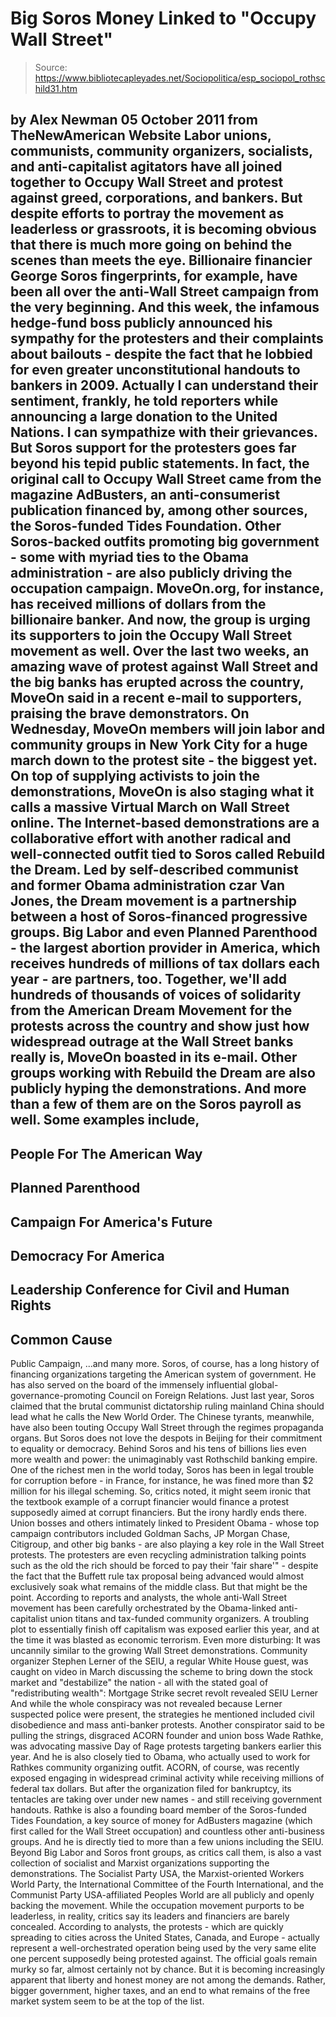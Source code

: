 # Big Soros Money Linked to "Occupy Wall Street"

> Source: https://www.bibliotecapleyades.net/Sociopolitica/esp_sociopol_rothschild31.htm

by Alex Newman
05 October 2011
from
TheNewAmerican Website
Labor unions, communists, community organizers, socialists, and
anti-capitalist agitators have
all joined together to Occupy Wall Street
and protest against greed, corporations, and bankers.
But despite efforts to portray the movement as
leaderless or grassroots, it is becoming obvious that there is much more
going on behind the scenes than meets the eye.
Billionaire financier
George Soros fingerprints, for example, have
been all over the anti-Wall Street campaign from the very beginning.
And this week, the infamous hedge-fund boss
publicly announced his sympathy for the
protesters and their complaints about bailouts - despite the fact that he
lobbied for even greater unconstitutional handouts to bankers in 2009.
Actually I can understand their sentiment,
frankly, he told reporters while announcing a large donation to the
United Nations. I can sympathize with their grievances.
But Soros support for the protesters goes far
beyond his tepid public statements.
In fact, the original call to Occupy Wall
Street
came from the magazine AdBusters, an
anti-consumerist publication financed by, among other sources, the
Soros-funded Tides Foundation.
Other Soros-backed outfits promoting big government - some with myriad ties
to the Obama administration - are also publicly driving the occupation
campaign.
MoveOn.org, for instance, has received millions of dollars from
the billionaire banker.
And now, the group is urging its supporters to
join the
Occupy Wall Street movement as well.
Over the last two weeks, an amazing wave of
protest against Wall Street and the big banks has erupted across the
country, MoveOn said in a recent e-mail to supporters, praising the
brave demonstrators.
On Wednesday, MoveOn members will join labor and
community groups in New York City for a huge march down to the protest
site - the biggest yet.
On top of supplying activists to join the
demonstrations, MoveOn is also staging what it calls a massive Virtual
March on Wall Street online.
The Internet-based demonstrations are a
collaborative effort with another radical and well-connected outfit tied to
Soros called
Rebuild the Dream.
Led by self-described communist and former Obama administration czar Van
Jones, the Dream movement is a
partnership between a host of
Soros-financed progressive groups.
Big Labor and even Planned Parenthood - the
largest abortion provider in America, which
receives hundreds of millions of tax dollars each year - are partners,
too.
Together, we'll add hundreds of thousands
of voices of solidarity from the American Dream Movement for the
protests across the country and show just how widespread outrage at the
Wall Street banks really is, MoveOn boasted in its e-mail.
Other groups working with Rebuild the Dream are
also publicly hyping the demonstrations. And more than a few of them are on
the Soros payroll as well.
Some examples
include,
-
People For The American Way
-
Planned Parenthood
-
Campaign For America's Future
-
Democracy For America
-
Leadership Conference for Civil and
Human Rights
-
Common Cause
-
Public Campaign,
...and many more.
Soros, of course, has a long history of financing organizations targeting
the American system of government. He has also served on the board of the
immensely influential global-governance-promoting
Council on Foreign
Relations.
Just last year,
Soros claimed that the brutal communist
dictatorship ruling mainland China should lead what he calls the New World
Order. The Chinese tyrants, meanwhile, have also been touting Occupy Wall
Street through the regimes propaganda organs.
But Soros does not love the despots in Beijing for their commitment to
equality or democracy.
Behind Soros and his tens of billions lies
even more wealth and power:
the unimaginably vast Rothschild banking empire.
One of the richest men in the world today, Soros has been in legal trouble
for corruption before - in France, for instance, he was fined more than $2
million for his illegal scheming. So, critics noted, it might seem ironic
that the textbook example of a corrupt financier would finance a protest
supposedly aimed at corrupt financiers.
But the irony hardly ends there.
Union bosses and others intimately linked to President Obama - whose top
campaign contributors included Goldman Sachs, JP Morgan Chase, Citigroup,
and other big banks - are also playing a key role in the Wall Street
protests.
The protesters are even recycling administration
talking points such as the old the rich should be forced to pay their 'fair
share'" - despite the fact that the Buffett rule tax proposal being
advanced would almost exclusively soak what remains of the middle class.
But that might be the point. According to reports and analysts, the whole
anti-Wall Street movement has been carefully orchestrated by the
Obama-linked anti-capitalist union titans and tax-funded community
organizers.
A troubling plot to essentially finish off
capitalism was exposed earlier this year, and at the time it was blasted as
economic terrorism. Even more disturbing: It was uncannily similar to the
growing Wall Street demonstrations.
Community organizer Stephen Lerner of the SEIU, a regular White House
guest, was caught on video in March discussing the scheme to bring down the
stock market and "destabilize" the nation - all with the stated goal of
"redistributing wealth":
Mortgage Strike secret revolt revealed SEIU Lerner
And while the whole conspiracy was not revealed
because Lerner suspected police were present, the strategies he mentioned
included civil disobedience and mass anti-banker protests.
Another conspirator said to be pulling the strings, disgraced ACORN founder
and union boss Wade Rathke, was advocating massive Day of Rage
protests targeting bankers earlier this year. And he is also closely tied to
Obama, who actually used to work for Rathkes community organizing outfit.
ACORN, of course, was
recently exposed engaging in widespread criminal
activity while receiving millions of federal tax dollars. But after the
organization
filed for bankruptcy, its tentacles are taking over under new
names - and still receiving government handouts.
Rathke is also a founding board member of the Soros-funded Tides Foundation,
a key source of money for AdBusters magazine (which first called for the
Wall Street occupation) and countless other anti-business groups. And he is
directly tied to more than a few unions including the SEIU.
Beyond Big Labor and Soros front groups, as critics call them, is also a
vast collection of socialist and Marxist organizations
supporting the
demonstrations.
The Socialist Party USA, the Marxist-oriented
Workers World Party, the International Committee of the Fourth
International, and the Communist Party USA-affiliated Peoples World are all
publicly and openly backing the movement.
While the occupation movement purports to be leaderless, in reality,
critics say its leaders and financiers are barely concealed.
According to analysts, the protests - which are
quickly spreading to cities across the United States, Canada, and Europe -
actually represent a well-orchestrated operation being used by the very same
elite one percent supposedly being protested against.
The official goals remain murky so far, almost certainly not by chance.
But it is becoming increasingly apparent that liberty and honest money are
not among the demands.
Rather, bigger government, higher taxes, and an
end to what remains of the free market system seem to be at the top of the
list.
